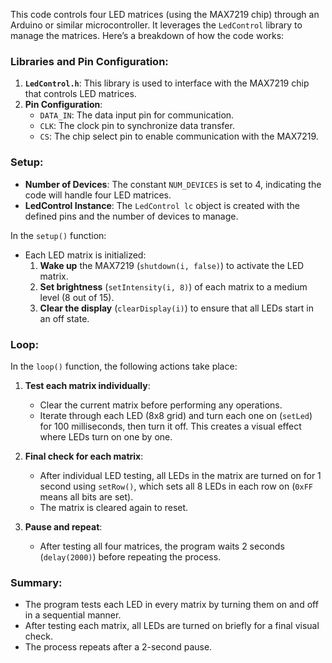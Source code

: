 This code controls four LED matrices (using the MAX7219 chip) through an Arduino or similar microcontroller. It leverages the `LedControl` library to manage the matrices. Here’s a breakdown of how the code works:

### Libraries and Pin Configuration:
1. **`LedControl.h`**: This library is used to interface with the MAX7219 chip that controls LED matrices.
2. **Pin Configuration**:
   - `DATA_IN`: The data input pin for communication.
   - `CLK`: The clock pin to synchronize data transfer.
   - `CS`: The chip select pin to enable communication with the MAX7219.

### Setup:
- **Number of Devices**: The constant `NUM_DEVICES` is set to 4, indicating the code will handle four LED matrices.
- **LedControl Instance**: The `LedControl lc` object is created with the defined pins and the number of devices to manage.

In the `setup()` function:
- Each LED matrix is initialized:
  1. **Wake up** the MAX7219 (`shutdown(i, false)`) to activate the LED matrix.
  2. **Set brightness** (`setIntensity(i, 8)`) of each matrix to a medium level (8 out of 15).
  3. **Clear the display** (`clearDisplay(i)`) to ensure that all LEDs start in an off state.

### Loop:
In the `loop()` function, the following actions take place:
1. **Test each matrix individually**:
   - Clear the current matrix before performing any operations.
   - Iterate through each LED (8x8 grid) and turn each one on (`setLed`) for 100 milliseconds, then turn it off. This creates a visual effect where LEDs turn on one by one.
2. **Final check for each matrix**:
   - After individual LED testing, all LEDs in the matrix are turned on for 1 second using `setRow()`, which sets all 8 LEDs in each row on (`0xFF` means all bits are set).
   - The matrix is cleared again to reset.

3. **Pause and repeat**:
   - After testing all four matrices, the program waits 2 seconds (`delay(2000)`) before repeating the process.

### Summary:
- The program tests each LED in every matrix by turning them on and off in a sequential manner.
- After testing each matrix, all LEDs are turned on briefly for a final visual check.
- The process repeats after a 2-second pause.